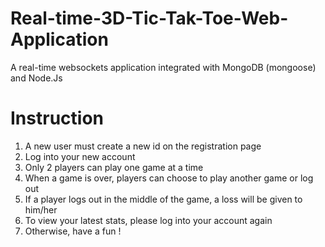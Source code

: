 # Real-time-3D-Tic-Tak-Toe-Web-Application
A real-time websockets application integrated with MongoDB (mongoose) and Node.Js

# Instruction
 1. A new user must create a new id on the registration page 
 2. Log into your new account
 3. Only 2 players can play one game at a time
 4. When a game is over, players can choose to play another game or log out
 5. If a player logs out in the middle of the game, a loss will be given to him/her
 6. To view your latest stats, please log into your account again
 7. Otherwise, have a fun !
